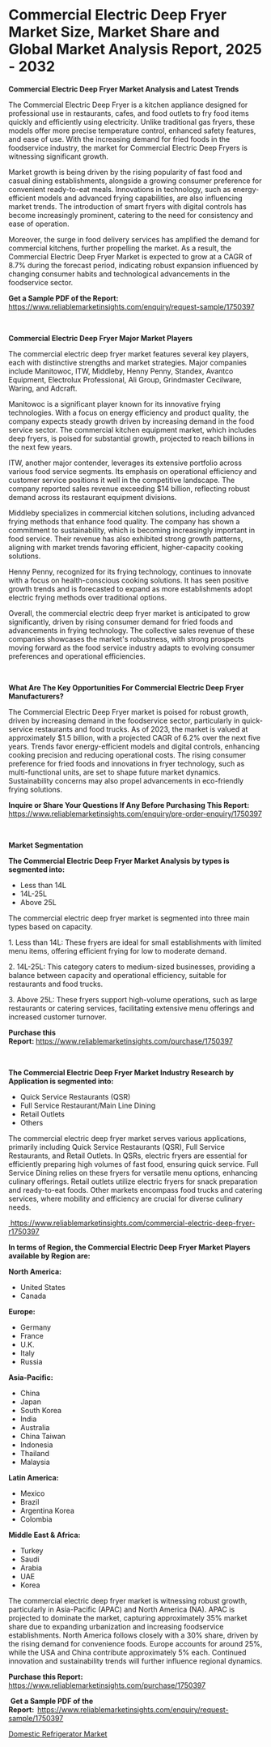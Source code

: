 <p><h1>Commercial Electric Deep Fryer Market Size, Market Share and Global Market Analysis Report, 2025 - 2032</h1></p><p><strong>Commercial Electric Deep Fryer Market Analysis and Latest Trends</strong></p>
<p><p>The Commercial Electric Deep Fryer is a kitchen appliance designed for professional use in restaurants, cafes, and food outlets to fry food items quickly and efficiently using electricity. Unlike traditional gas fryers, these models offer more precise temperature control, enhanced safety features, and ease of use. With the increasing demand for fried foods in the foodservice industry, the market for Commercial Electric Deep Fryers is witnessing significant growth.</p><p>Market growth is being driven by the rising popularity of fast food and casual dining establishments, alongside a growing consumer preference for convenient ready-to-eat meals. Innovations in technology, such as energy-efficient models and advanced frying capabilities, are also influencing market trends. The introduction of smart fryers with digital controls has become increasingly prominent, catering to the need for consistency and ease of operation. </p><p>Moreover, the surge in food delivery services has amplified the demand for commercial kitchens, further propelling the market. As a result, the Commercial Electric Deep Fryer Market is expected to grow at a CAGR of 8.7% during the forecast period, indicating robust expansion influenced by changing consumer habits and technological advancements in the foodservice sector.</p></p>
<p><strong>Get a Sample PDF of the Report:&nbsp;</strong> <a href="https://www.reliablemarketinsights.com/enquiry/request-sample/1750397?utm_campaign=2382&utm_medium=2&utm_source=Github&utm_content=ia&utm_term=07022025&utm_id=commercial-electric-deep-fryer">https://www.reliablemarketinsights.com/enquiry/request-sample/1750397</a></p>
<p>&nbsp;</p>
<p><strong>Commercial Electric Deep Fryer Major Market Players</strong></p>
<p><p>The commercial electric deep fryer market features several key players, each with distinctive strengths and market strategies. Major companies include Manitowoc, ITW, Middleby, Henny Penny, Standex, Avantco Equipment, Electrolux Professional, Ali Group, Grindmaster Cecilware, Waring, and Adcraft.</p><p>Manitowoc is a significant player known for its innovative frying technologies. With a focus on energy efficiency and product quality, the company expects steady growth driven by increasing demand in the food service sector. The commercial kitchen equipment market, which includes deep fryers, is poised for substantial growth, projected to reach billions in the next few years.</p><p>ITW, another major contender, leverages its extensive portfolio across various food service segments. Its emphasis on operational efficiency and customer service positions it well in the competitive landscape. The company reported sales revenue exceeding $14 billion, reflecting robust demand across its restaurant equipment divisions.</p><p>Middleby specializes in commercial kitchen solutions, including advanced frying methods that enhance food quality. The company has shown a commitment to sustainability, which is becoming increasingly important in food service. Their revenue has also exhibited strong growth patterns, aligning with market trends favoring efficient, higher-capacity cooking solutions.</p><p>Henny Penny, recognized for its frying technology, continues to innovate with a focus on health-conscious cooking solutions. It has seen positive growth trends and is forecasted to expand as more establishments adopt electric frying methods over traditional options.</p><p>Overall, the commercial electric deep fryer market is anticipated to grow significantly, driven by rising consumer demand for fried foods and advancements in frying technology. The collective sales revenue of these companies showcases the market's robustness, with strong prospects moving forward as the food service industry adapts to evolving consumer preferences and operational efficiencies.</p></p>
<p>&nbsp;</p>
<p><strong>What Are The Key Opportunities For Commercial Electric Deep Fryer Manufacturers?</strong></p>
<p><p>The Commercial Electric Deep Fryer market is poised for robust growth, driven by increasing demand in the foodservice sector, particularly in quick-service restaurants and food trucks. As of 2023, the market is valued at approximately $1.5 billion, with a projected CAGR of 6.2% over the next five years. Trends favor energy-efficient models and digital controls, enhancing cooking precision and reducing operational costs. The rising consumer preference for fried foods and innovations in fryer technology, such as multi-functional units, are set to shape future market dynamics. Sustainability concerns may also propel advancements in eco-friendly frying solutions.</p></p>
<p><strong>Inquire or Share Your Questions If Any Before Purchasing This Report:</strong> <a href="https://www.reliablemarketinsights.com/enquiry/pre-order-enquiry/1750397?utm_campaign=2382&utm_medium=2&utm_source=Github&utm_content=ia&utm_term=07022025&utm_id=commercial-electric-deep-fryer">https://www.reliablemarketinsights.com/enquiry/pre-order-enquiry/1750397</a></p>
<p>&nbsp;</p>
<p><strong>Market Segmentation</strong></p>
<p><strong>The Commercial Electric Deep Fryer Market Analysis by types is segmented into:</strong></p>
<p><ul><li>Less than 14L</li><li>14L-25L</li><li>Above 25L</li></ul></p>
<p><p>The commercial electric deep fryer market is segmented into three main types based on capacity. </p><p>1. Less than 14L: These fryers are ideal for small establishments with limited menu items, offering efficient frying for low to moderate demand.</p><p>2. 14L-25L: This category caters to medium-sized businesses, providing a balance between capacity and operational efficiency, suitable for restaurants and food trucks.</p><p>3. Above 25L: These fryers support high-volume operations, such as large restaurants or catering services, facilitating extensive menu offerings and increased customer turnover.</p></p>
<p><strong>Purchase this Report:&nbsp;</strong><a href="https://www.reliablemarketinsights.com/purchase/1750397?utm_campaign=2382&utm_medium=2&utm_source=Github&utm_content=ia&utm_term=07022025&utm_id=commercial-electric-deep-fryer">https://www.reliablemarketinsights.com/purchase/1750397</a></p>
<p>&nbsp;</p>
<p><strong>The Commercial Electric Deep Fryer Market Industry Research by Application is segmented into:</strong></p>
<p><ul><li>Quick Service Restaurants (QSR)</li><li>Full Service Restaurant/Main Line Dining</li><li>Retail Outlets</li><li>Others</li></ul></p>
<p><p>The commercial electric deep fryer market serves various applications, primarily including Quick Service Restaurants (QSR), Full Service Restaurants, and Retail Outlets. In QSRs, electric fryers are essential for efficiently preparing high volumes of fast food, ensuring quick service. Full Service Dining relies on these fryers for versatile menu options, enhancing culinary offerings. Retail outlets utilize electric fryers for snack preparation and ready-to-eat foods. Other markets encompass food trucks and catering services, where mobility and efficiency are crucial for diverse culinary needs.</p></p>
<p><a href="https://www.reliablemarketinsights.com/commercial-electric-deep-fryer-r1750397?utm_campaign=2382&utm_medium=2&utm_source=Github&utm_content=ia&utm_term=07022025&utm_id=commercial-electric-deep-fryer">&nbsp;https://www.reliablemarketinsights.com/commercial-electric-deep-fryer-r1750397</a></p>
<p><strong>In terms of Region, the Commercial Electric Deep Fryer Market Players available by Region are:</strong></p>
<p>
    <p> <strong> North America: </strong>
        <ul>
            <li>United States</li>
            <li>Canada</li>
        </ul>
        </p> 
    <p> <strong> Europe: </strong>
        <ul>
            <li>Germany</li>
            <li>France</li>
            <li>U.K.</li>
            <li>Italy</li>
            <li>Russia</li>
        </ul>
        </p> 
    <p> <strong> Asia-Pacific: </strong>
        <ul>
            <li>China</li>
            <li>Japan</li>
            <li>South Korea</li>
            <li>India</li>
            <li>Australia</li>
            <li>China Taiwan</li>
            <li>Indonesia</li>
            <li>Thailand</li>
            <li>Malaysia</li>
        </ul>
        </p> 
    <p> <strong> Latin America: </strong>
        <ul>
            <li>Mexico</li>
            <li>Brazil</li>
            <li>Argentina Korea</li>
            <li>Colombia</li>
        </ul>
        </p> 
    <p> <strong> Middle East & Africa: </strong>
        <ul>
            <li>Turkey</li>
            <li>Saudi</li>
            <li>Arabia</li>
            <li>UAE</li>
            <li>Korea</li>
        </ul>
    </p>
    </p>
<p><p>The commercial electric deep fryer market is witnessing robust growth, particularly in Asia-Pacific (APAC) and North America (NA). APAC is projected to dominate the market, capturing approximately 35% market share due to expanding urbanization and increasing foodservice establishments. North America follows closely with a 30% share, driven by the rising demand for convenience foods. Europe accounts for around 25%, while the USA and China contribute approximately 5% each. Continued innovation and sustainability trends will further influence regional dynamics.</p></p>
<p><strong>Purchase this Report: </strong><a href="https://www.reliablemarketinsights.com/purchase/1750397?utm_campaign=2382&utm_medium=2&utm_source=Github&utm_content=ia&utm_term=07022025&utm_id=commercial-electric-deep-fryer">https://www.reliablemarketinsights.com/purchase/1750397</a></p>
<p>&nbsp;<strong>Get a Sample PDF of the Report:&nbsp;&nbsp;</strong><a href="https://www.reliablemarketinsights.com/enquiry/request-sample/1750397?utm_campaign=2382&utm_medium=2&utm_source=Github&utm_content=ia&utm_term=07022025&utm_id=commercial-electric-deep-fryer">https://www.reliablemarketinsights.com/enquiry/request-sample/1750397</a></p>
<p><strong></strong></p>
<p><p><a href="https://github.com/laajzervo/Market-Research-Report-List-1/blob/main/domestic-refrigerator-market.md?utm_campaign=2382&utm_medium=2&utm_source=Github&utm_content=ia&utm_term=07022025&utm_id=commercial-electric-deep-fryer">Domestic Refrigerator Market</a></p></p>